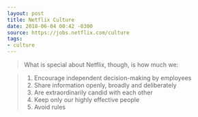 ```yaml
---
layout: post
title: Netflix Culture
date: 2018-06-04 00:42 -0300
source: https://jobs.netflix.com/culture
tags:
- culture
---
```


> What is special about Netflix, though, is how much we:

> 1. Encourage independent decision-making by employees
> 2. Share information openly, broadly and deliberately
> 3. Are extraordinarily candid with each other
> 4. Keep only our highly effective people
> 5. Avoid rules
